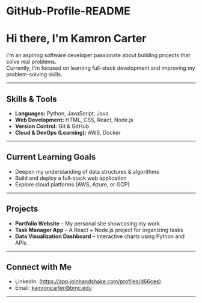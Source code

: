 # GitHub-Profile-README
# Hi there, I'm Kamron Carter 

I'm an aspiring software developer passionate about building projects that solve real problems.  
Currently, I'm focused on learning full-stack development and improving my problem-solving skills.  

---

## Skills & Tools  
- **Languages:** Python, JavaScript, Java  
- **Web Development:** HTML, CSS, React, Node.js  
- **Version Control:** Git & GitHub  
- **Cloud & DevOps (Learning):** AWS, Docker  

---

## Current Learning Goals  
- Deepen my understanding of data structures & algorithms  
- Build and deploy a full-stack web application  
- Explore cloud platforms (AWS, Azure, or GCP)  

---

## Projects  
- **Portfolio Website** – My personal site showcasing my work  
- **Task Manager App** – A React + Node.js project for organizing tasks  
- **Data Visualization Dashboard** – Interactive charts using Python and APIs  

---

## Connect with Me  
- LinkedIn: (https://app.joinhandshake.com/profiles/d66ces)  
- Email: kamroncarter@bmc.edu  

---
